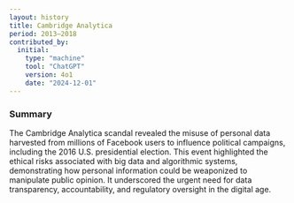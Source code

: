 ```yaml
---
layout: history
title: Cambridge Analytica
period: 2013–2018
contributed_by:
  initial:
    type: "machine"
    tool: "ChatGPT"
    version: 4o1
    date: "2024-12-01"
---
```


### Summary

The Cambridge Analytica scandal revealed the misuse of personal data harvested from millions of Facebook users to influence political campaigns, including the 2016 U.S. presidential election. This event highlighted the ethical risks associated with big data and algorithmic systems, demonstrating how personal information could be weaponized to manipulate public opinion. It underscored the urgent need for data transparency, accountability, and regulatory oversight in the digital age.

